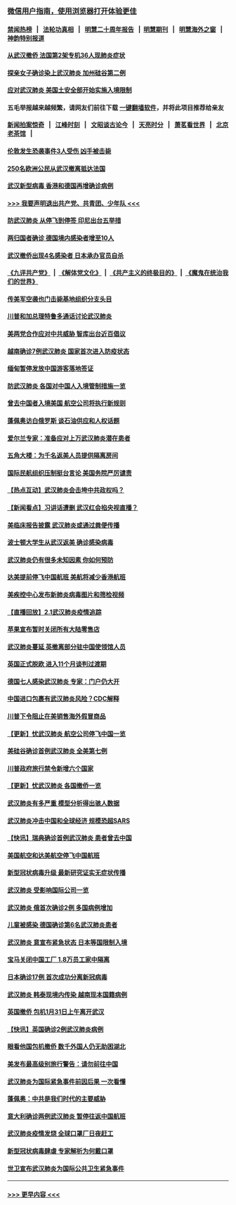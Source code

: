 ### [微信用户指南，使用浏览器打开体验更佳](https://github.com/gfw-breaker/banned-news1/blob/master/indexes/wechat-guide.md?t=0)
#### [禁闻热榜](热点新闻.md?t=0)  &nbsp;&nbsp;|&nbsp;&nbsp; [法轮功真相](https://github.com/gfw-breaker/truth/blob/master/README.md?t=0) &nbsp;&nbsp;|&nbsp;&nbsp; [明慧二十周年报告](https://github.com/gfw-breaker/mh-reports/blob/master/README.md?t=0) &nbsp;&nbsp;|&nbsp;&nbsp;[明慧期刊](https://github.com/gfw-breaker/mh-qikan) &nbsp;&nbsp;|&nbsp;&nbsp; [明慧海外之窗](https://github.com/gfw-breaker/mh-news/blob/master/README.md?t=0) &nbsp;&nbsp;|&nbsp;&nbsp; [神韵特别报道](https://github.com/gfw-breaker/mh-news/blob/master/shenyun.md?t=0)
#### [从武汉撤侨 法国第2架专机36人现肺炎症状](../pages/nsc418/n11841382.md?t=02032055) 
#### [探亲女子确诊染上武汉肺炎 加州硅谷第二例](../pages/nsc418/n11839784.md?t=02032055) 
#### [应对武汉肺炎 美国土安全部开始实施入境限制](../pages/nsc418/n11839729.md?t=02032055) 
#### 五毛举报越来越频繁，请网友们前往下载 [一键翻墙软件](https://github.com/gfw-breaker/ssr-accounts)，并将此项目推荐给亲友
#### [新闻拍案惊奇](https://github.com/gfw-breaker/banned-news1/blob/master/pages/link4.md) &nbsp;&nbsp;|&nbsp;&nbsp; [江峰时刻](https://github.com/gfw-breaker/banned-news1/blob/master/pages/link4.md) &nbsp;&nbsp;|&nbsp;&nbsp; [文昭谈古论今](https://github.com/gfw-breaker/banned-news1/blob/master/pages/link4.md) &nbsp;&nbsp;|&nbsp;&nbsp; [天亮时分](https://github.com/gfw-breaker/banned-news1/blob/master/pages/link4.md) &nbsp;&nbsp;|&nbsp;&nbsp; [萧茗看世界](https://github.com/gfw-breaker/banned-news1/blob/master/pages/link4.md) &nbsp;&nbsp;|&nbsp;&nbsp; [北京老茶馆](https://github.com/gfw-breaker/banned-news1/blob/master/pages/link4.md) &nbsp;&nbsp;|&nbsp;&nbsp; 
#### [伦敦发生恐袭事件3人受伤 凶手被击毙](../pages/nsc418/n11839442.md?t=02032055) 
#### [250名欧洲公民从武汉撤离抵达法国](../pages/nsc418/n11839438.md?t=02032055) 
#### [武汉新型病毒 香港和德国再增确诊病例](../pages/nsc418/n11839381.md?t=02032055) 
#### [>>> 我要声明退出共产党、共青团、少年队 <<<](https://github.com/begood0513/goodnews/blob/master/quit/letter.md) 
#### [防武汉肺炎 从停飞到停签 印尼出台五举措](../pages/nsc418/n11839282.md?t=02032055) 
#### [两归国者确诊 德国境内感染者增至10人](../pages/nsc418/n11839164.md?t=02032055) 
#### [武汉撤侨出现4名感染者 日本承办官员自杀](../pages/nsc418/n11839044.md?t=02032055) 
#### [《九评共产党》](https://github.com/begood0513/9ping.md/blob/master/README.md) &nbsp;|&nbsp; [《解体党文化》](../../../../jtdwh.md/blob/master/README.md)  &nbsp;|&nbsp; [《共产主义的终极目的》](../../../../gczydzjmd.md/blob/master/README.md) &nbsp;|&nbsp; [《魔鬼在统治我们的世界》](../../../../mgztzwmdsj.md/blob/master/README.md) 
#### [传美军空袭也门击毙基地组织分支头目](../pages/nsc418/n11839210.md?t=02032055) 
#### [川普和加总理特鲁多通话讨论武汉肺炎](../pages/nsc418/n11839128.md?t=02032055) 
#### [美两党合作应对中共威胁 智库出台近百倡议](../pages/nsc418/n11838437.md?t=02032055) 
#### [越南确诊7例武汉肺炎 国家首次进入防疫状态](../pages/nsc418/n11838860.md?t=02032055) 
#### [缅甸暂停发放中国游客落地签证](../pages/nsc418/n11838730.md?t=02032055) 
#### [防武汉肺炎 各国对中国人入境管制措施一览](../pages/nsc418/n11838726.md?t=02032055) 
#### [曾去中国者入境美国 航空公司将执行新规则](../pages/nsc418/n11838375.md?t=02032055) 
#### [蓬佩奥访白俄罗斯 谈石油供应和人权话题](../pages/nsc418/n11838242.md?t=02032055) 
#### [爱尔兰专家：准备应对上万武汉肺炎潜在患者](../pages/nsc418/n11837978.md?t=02032055) 
#### [五角大楼：为千名返美人员提供隔离房间](../pages/nsc418/n11837831.md?t=02032055) 
#### [国际民航组织压制挺台言论 美国务院严厉谴责](../pages/nsc418/n11837791.md?t=02032055) 
#### [【热点互动】武汉肺炎会击垮中共政权吗？](../pages/nsc418/n11837779.md?t=02032055) 
#### [【新闻看点】习讲话遭删 武汉红会掐央视直播？](../pages/nsc418/n11837573.md?t=02032055) 
#### [美临床报告披露 武汉肺炎或通过粪便传播](../pages/nsc418/n11837626.md?t=02032055) 
#### [波士顿大学生从武汉返美 确诊感染病毒](../pages/nsc418/n11837580.md?t=02032055) 
#### [武汉肺炎仍有很多未知因素 你如何预防](../pages/nsc418/n11837666.md?t=02032055) 
#### [达美提前停飞中国航班 美航将减少香港航班](../pages/nsc418/n11837649.md?t=02032055) 
#### [美疾控中心发布新肺炎病毒图片和筛检视频](../pages/nsc418/n11837491.md?t=02032055) 
#### [【直播回放】2.1武汉肺炎疫情追踪](../pages/nsc418/n11837232.md?t=02032055) 
#### [苹果宣布暂时关闭所有大陆零售店](../pages/nsc418/n11837097.md?t=02032055) 
#### [武汉肺炎蔓延 英撤离部分驻中国使领馆人员](../pages/nsc418/n11837061.md?t=02032055) 
#### [英国正式脱欧 进入11个月谈判过渡期](../pages/nsc418/n11836911.md?t=02032055) 
#### [德国七人感染武汉肺炎 专家：门户仍大开](../pages/nsc418/n11836344.md?t=02032055) 
#### [中国进口包裹有武汉肺炎风险？CDC解释](../pages/nsc418/n11836321.md?t=02032055) 
#### [川普下令阻止在美销售海外假冒商品](../pages/nsc418/n11836261.md?t=02032055) 
#### [【更新】忧武汉肺炎 航空公司停飞中国一览](../pages/nsc418/n11835931.md?t=02032055) 
#### [美硅谷确诊首例武汉肺炎 全美第七例](../pages/nsc418/n11836093.md?t=02032055) 
#### [川普政府旅行禁令新增六个国家](../pages/nsc418/n11836083.md?t=02032055) 
#### [【更新】忧武汉肺炎 各国撤侨一览](../pages/nsc418/n11835673.md?t=02032055) 
#### [武汉肺炎有多严重 模型分析得出骇人数据](../pages/nsc418/n11835829.md?t=02032055) 
#### [武汉肺炎冲击中国和全球经济 规模恐超SARS](../pages/nsc418/n11835652.md?t=02032055) 
#### [【快讯】瑞典确诊首例武汉肺炎 患者曾去中国](../pages/nsc418/n11835675.md?t=02032055) 
#### [美国航空和达美航空停飞中国航班](../pages/nsc418/n11835567.md?t=02032055) 
#### [新型冠状病毒升级 最新研究证实无症状传播](../pages/nsc418/n11835589.md?t=02032055) 
#### [武汉肺炎 受影响国际公司一览](../pages/nsc418/n11835538.md?t=02032055) 
#### [武汉肺炎 俄首次确诊2例 多国病例增加](../pages/nsc418/n11835295.md?t=02032055) 
#### [儿童被感染 德国确诊第6名武汉肺炎患者](../pages/nsc418/n11835338.md?t=02032055) 
#### [武汉肺炎 意宣布紧急状态 日本等国限制入境](../pages/nsc418/n11835062.md?t=02032055) 
#### [宝马关闭中国工厂 1.8万员工家中隔离](../pages/nsc418/n11835128.md?t=02032055) 
#### [日本确诊17例 首次成功分离新冠病毒](../pages/nsc418/n11834975.md?t=02032055) 
#### [武汉肺炎 韩泰现境内传染 越南现本国籍病例](../pages/nsc418/n11834857.md?t=02032055) 
#### [英国撤侨 包机1月31日上午离开武汉](../pages/nsc418/n11834808.md?t=02032055) 
#### [【快讯】英国确诊2例武汉肺炎病例](../pages/nsc418/n11834824.md?t=02032055) 
#### [眼看他国包机撤侨 数千外国人仍无助困湖北](../pages/nsc418/n11834010.md?t=02032055) 
#### [美发布最高级别旅行警告：请勿前往中国](../pages/nsc418/n11834038.md?t=02032055) 
#### [武汉肺炎为国际紧急事件前因后果 一次看懂](../pages/nsc418/n11833893.md?t=02032055) 
#### [蓬佩奥：中共是我们时代的主要威胁](../pages/nsc418/n11833434.md?t=02032055) 
#### [意大利确诊两例武汉肺炎 暂停往返中国航班](../pages/nsc418/n11833483.md?t=02032055) 
#### [武汉肺炎疫情发烧 全球口罩厂日夜赶工](../pages/nsc418/n11833528.md?t=02032055) 
#### [新型冠状病毒肆虐 专家解析为何戴口罩](../pages/nsc418/n11833332.md?t=02032055) 
#### [世卫宣布武汉肺炎为国际公共卫生紧急事件](../pages/nsc418/n11833455.md?t=02032055) 

----
#### [ >>> 更早内容 <<< ](../indexes/nsc418-earlier.md)
